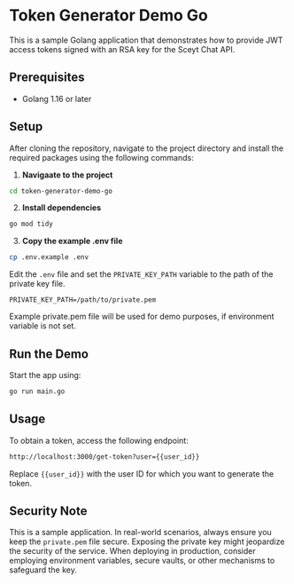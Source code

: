 # Token Generator Demo Go

This is a sample Golang application that demonstrates how to provide JWT access tokens signed with an RSA key for the Sceyt Chat API.


## Prerequisites

- Golang 1.16 or later

## Setup

After cloning the repository, navigate to the project directory and install the required packages using the following commands:

1. **Navigaate to the project**

```bash
cd token-generator-demo-go
```

2. **Install dependencies**

```bash
go mod tidy
```

3. **Copy the example .env file**

```bash
cp .env.example .env
```

Edit the `.env` file and set the `PRIVATE_KEY_PATH` variable to the path of the private key file.
 
```
PRIVATE_KEY_PATH=/path/to/private.pem
```
Example private.pem file will be used for demo purposes, if environment variable is not set.

## Run the Demo

Start the app using:

```bash
go run main.go
```

## Usage

To obtain a token, access the following endpoint:

```bash
http://localhost:3000/get-token?user={{user_id}}
```

Replace `{{user_id}}` with the user ID for which you want to generate the token.

## Security Note

This is a sample application. In real-world scenarios, always ensure you keep the `private.pem` file secure. Exposing the private key might jeopardize the security of the service. When deploying in production, consider employing environment variables, secure vaults, or other mechanisms to safeguard the key.
